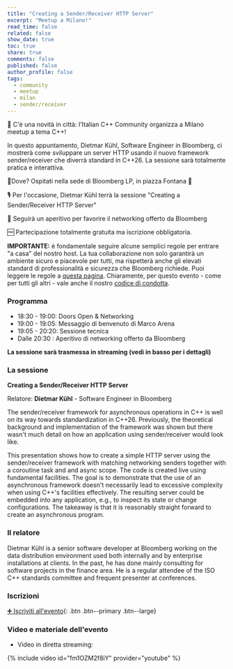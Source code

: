 ```yaml
---
title: "Creating a Sender/Receiver HTTP Server"
excerpt: "Meetup a Milano!"
read_time: false
related: false
show_date: true
toc: true
share: true
comments: false
published: false
author_profile: false
tags:
  - community
  - meetup
  - milan
  - sender/receiver
---
```


🥳 C'è una novità in città: l'Italian C++ Community organizza a Milano meetup a tema C++!

In questo appuntamento, Dietmar Kühl, Software Engineer in Bloomberg, ci mostrerà come sviluppare un server HTTP usando il nuovo framework sender/receiver che diverrà standard in C++26. La sessione sarà totalmente pratica e interattiva.

📌Dove? Ospitati nella sede di Bloomberg LP, in piazza Fontana 🤩

🎙️ Per l'occasione, Dietmar Kühl terrà la sessione "Creating a Sender/Receiver HTTP Server"

🍕 Seguirà un aperitivo per favorire il networking offerto da Bloomberg

🆓 Partecipazione totalmente gratuita ma iscrizione obbligatoria.

**IMPORTANTE:** è fondamentale seguire alcune semplici regole per entrare "a casa" del nostro host. La tua collaborazione non solo garantirà un ambiente sicuro e piacevole per tutti, ma rispetterà anche gli elevati standard di professionalità e sicurezza che Bloomberg richiede. Puoi leggere le regole a [questa pagina](/rules1124). Chiaramente, per questo evento - come per tutti gli altri - vale anche il nostro [codice di condotta](/coc).

### Programma

- 18:30 - 19:00: Doors Open & Networking
- 19:00 - 19:05: Messaggio di benvenuto di Marco Arena
- 19:05 - 20:20: Sessione tecnica
- Dalle 20:30  : Aperitivo di networking offerto da Bloomberg

**La sessione sarà trasmessa in streaming (vedi in basso per i dettagli)**

### La sessione

**Creating a Sender/Receiver HTTP Server**

Relatore: **Dietmar Kühl** - Software Engineer in Bloomberg

The sender/receiver framework for asynchronous operations in C++ is well on its way towards standardization in C++26. Previously, the theoretical background and implementation of the framework was shown but there wasn't much detail on how an application using sender/receiver would look like.

This presentation shows how to create a simple HTTP server using the sender/receiver framework with matching networking senders together with a coroutine task and and async scope. The code is created live using fundamental facilities. The goal is to demonstrate that the use of an asynchronous framework doesn't necessarily lead to excessive complexity when using C++'s facilities effectively. The resulting server could be embedded into any application, e.g., to inspect its state or change configurations. The takeaway is that it is reasonably straight forward to create an asynchronous program.

### Il relatore

Dietmar Kühl is a senior software developer at Bloomberg working on the data distribution environment used both internally and by enterprise installations at clients. In the past, he has done mainly consulting for software projects in the finance area. He is a regular attendee of the ISO C++ standards committee and frequent presenter at conferences.

### Iscrizioni

[➕ Iscriviti all'evento](https://italiancpp-1124.eventbrite.it/){: .btn .btn--primary .btn--large}

### Video e materiale dell'evento

- Video in diretta streaming:

{% include video id="fm1OZM2f8iY" provider="youtube" %}

